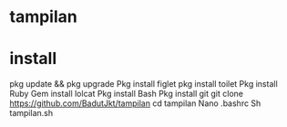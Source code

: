 # tampilan

# install
pkg update && pkg upgrade
Pkg install figlet
pkg install toilet
Pkg install Ruby
Gem install lolcat
Pkg install Bash
Pkg install git
git clone https://github.com/BadutJkt/tampilan
cd tampilan
Nano .bashrc
Sh tampilan.sh
